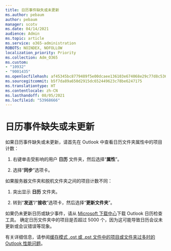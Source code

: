 ```yaml
---
title: 日历事件缺失或未更新
ms.author: pebaum
author: pebaum
manager: scotv
ms.date: 04/14/2021
audience: Admin
ms.topic: article
ms.service: o365-administration
ROBOTS: NOINDEX, NOFOLLOW
localization_priority: Priority
ms.collection: Adm_O365
ms.custom:
- "10932"
- "9001435"
ms.openlocfilehash: af45345bc8779489f5e00dcaee136103e674068e29c77d8c536d012f475c33c5
ms.sourcegitcommit: b5f7da89a650d2915dc652449623c78be6247175
ms.translationtype: HT
ms.contentlocale: zh-CN
ms.lasthandoff: 08/05/2021
ms.locfileid: "53968666"
---
```

# <a name="calendar-events-missing-or-not-updating"></a>日历事件缺失或未更新

如果日历事件缺失或未更新，请首先在 Outlook 中查看日历文件夹属性中的项目计数： 

1. 右键单击受影响的用户 **日历** 文件夹，然后选择“**属性**”。

1. 选择“**同步**”选项卡。

如果服务器文件夹和脱机文件夹之间的项目计数不同：

1.  突出显示 **日历** 文件夹。

1.  转到“**发送**”/“**接收**”选项卡，然后选择“**更新文件夹**”。

如果仍未更新日历或缺少事件，请从 [Microsoft 下载中心](https://www.microsoft.com/download/details.aspx?id=28786)下载 Outlook 日历检查工具。 确定日历文件夹中的项目是否超过 5000 个，因为这可能导致日历会议未更新或会议错误等现象。 

有关详细信息，请参阅[缓存模式 .ost 或 .pst 文件中的项目或文件夹过多时的 Outlook 性能问题](https://docs.microsoft.com/outlook/troubleshoot/performance/performance-issues-if-too-many-items-or-folders)。